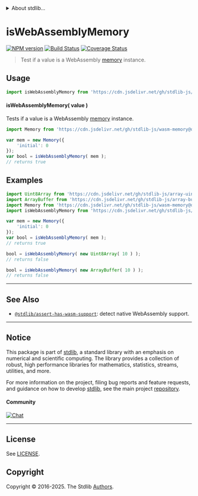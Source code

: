 <!--

@license Apache-2.0

Copyright (c) 2024 The Stdlib Authors.

Licensed under the Apache License, Version 2.0 (the "License");
you may not use this file except in compliance with the License.
You may obtain a copy of the License at

   http://www.apache.org/licenses/LICENSE-2.0

Unless required by applicable law or agreed to in writing, software
distributed under the License is distributed on an "AS IS" BASIS,
WITHOUT WARRANTIES OR CONDITIONS OF ANY KIND, either express or implied.
See the License for the specific language governing permissions and
limitations under the License.

-->


<details>
  <summary>
    About stdlib...
  </summary>
  <p>We believe in a future in which the web is a preferred environment for numerical computation. To help realize this future, we've built stdlib. stdlib is a standard library, with an emphasis on numerical and scientific computation, written in JavaScript (and C) for execution in browsers and in Node.js.</p>
  <p>The library is fully decomposable, being architected in such a way that you can swap out and mix and match APIs and functionality to cater to your exact preferences and use cases.</p>
  <p>When you use stdlib, you can be absolutely certain that you are using the most thorough, rigorous, well-written, studied, documented, tested, measured, and high-quality code out there.</p>
  <p>To join us in bringing numerical computing to the web, get started by checking us out on <a href="https://github.com/stdlib-js/stdlib">GitHub</a>, and please consider <a href="https://opencollective.com/stdlib">financially supporting stdlib</a>. We greatly appreciate your continued support!</p>
</details>

# isWebAssemblyMemory

[![NPM version][npm-image]][npm-url] [![Build Status][test-image]][test-url] [![Coverage Status][coverage-image]][coverage-url] <!-- [![dependencies][dependencies-image]][dependencies-url] -->

> Test if a value is a WebAssembly [memory][@stdlib/wasm/memory] instance.



<section class="usage">

## Usage

```javascript
import isWebAssemblyMemory from 'https://cdn.jsdelivr.net/gh/stdlib-js/assert-is-wasm-memory@deno/mod.js';
```

#### isWebAssemblyMemory( value )

Tests if a value is a WebAssembly [memory][@stdlib/wasm/memory] instance.

```javascript
import Memory from 'https://cdn.jsdelivr.net/gh/stdlib-js/wasm-memory@deno/mod.js';

var mem = new Memory({
    'initial': 0
});
var bool = isWebAssemblyMemory( mem );
// returns true
```

</section>

<!-- /.usage -->

<section class="examples">

## Examples

<!-- eslint no-undef: "error" -->

```javascript
import Uint8Array from 'https://cdn.jsdelivr.net/gh/stdlib-js/array-uint8@deno/mod.js';
import ArrayBuffer from 'https://cdn.jsdelivr.net/gh/stdlib-js/array-buffer@deno/mod.js';
import Memory from 'https://cdn.jsdelivr.net/gh/stdlib-js/wasm-memory@deno/mod.js';
import isWebAssemblyMemory from 'https://cdn.jsdelivr.net/gh/stdlib-js/assert-is-wasm-memory@deno/mod.js';

var mem = new Memory({
    'initial': 0
});
var bool = isWebAssemblyMemory( mem );
// returns true

bool = isWebAssemblyMemory( new Uint8Array( 10 ) );
// returns false

bool = isWebAssemblyMemory( new ArrayBuffer( 10 ) );
// returns false
```

</section>

<!-- /.examples -->

<!-- Section for related `stdlib` packages. Do not manually edit this section, as it is automatically populated. -->

<section class="related">

* * *

## See Also

-   <span class="package-name">[`@stdlib/assert-has-wasm-support`][@stdlib/assert/has-wasm-support]</span><span class="delimiter">: </span><span class="description">detect native WebAssembly support.</span>

</section>

<!-- /.related -->

<!-- Section for all links. Make sure to keep an empty line after the `section` element and another before the `/section` close. -->


<section class="main-repo" >

* * *

## Notice

This package is part of [stdlib][stdlib], a standard library with an emphasis on numerical and scientific computing. The library provides a collection of robust, high performance libraries for mathematics, statistics, streams, utilities, and more.

For more information on the project, filing bug reports and feature requests, and guidance on how to develop [stdlib][stdlib], see the main project [repository][stdlib].

#### Community

[![Chat][chat-image]][chat-url]

---

## License

See [LICENSE][stdlib-license].


## Copyright

Copyright &copy; 2016-2025. The Stdlib [Authors][stdlib-authors].

</section>

<!-- /.stdlib -->

<!-- Section for all links. Make sure to keep an empty line after the `section` element and another before the `/section` close. -->

<section class="links">

[npm-image]: http://img.shields.io/npm/v/@stdlib/assert-is-wasm-memory.svg
[npm-url]: https://npmjs.org/package/@stdlib/assert-is-wasm-memory

[test-image]: https://github.com/stdlib-js/assert-is-wasm-memory/actions/workflows/test.yml/badge.svg?branch=main
[test-url]: https://github.com/stdlib-js/assert-is-wasm-memory/actions/workflows/test.yml?query=branch:main

[coverage-image]: https://img.shields.io/codecov/c/github/stdlib-js/assert-is-wasm-memory/main.svg
[coverage-url]: https://codecov.io/github/stdlib-js/assert-is-wasm-memory?branch=main

<!--

[dependencies-image]: https://img.shields.io/david/stdlib-js/assert-is-wasm-memory.svg
[dependencies-url]: https://david-dm.org/stdlib-js/assert-is-wasm-memory/main

-->

[chat-image]: https://img.shields.io/gitter/room/stdlib-js/stdlib.svg
[chat-url]: https://app.gitter.im/#/room/#stdlib-js_stdlib:gitter.im

[stdlib]: https://github.com/stdlib-js/stdlib

[stdlib-authors]: https://github.com/stdlib-js/stdlib/graphs/contributors

[umd]: https://github.com/umdjs/umd
[es-module]: https://developer.mozilla.org/en-US/docs/Web/JavaScript/Guide/Modules

[deno-url]: https://github.com/stdlib-js/assert-is-wasm-memory/tree/deno
[deno-readme]: https://github.com/stdlib-js/assert-is-wasm-memory/blob/deno/README.md
[umd-url]: https://github.com/stdlib-js/assert-is-wasm-memory/tree/umd
[umd-readme]: https://github.com/stdlib-js/assert-is-wasm-memory/blob/umd/README.md
[esm-url]: https://github.com/stdlib-js/assert-is-wasm-memory/tree/esm
[esm-readme]: https://github.com/stdlib-js/assert-is-wasm-memory/blob/esm/README.md
[branches-url]: https://github.com/stdlib-js/assert-is-wasm-memory/blob/main/branches.md

[stdlib-license]: https://raw.githubusercontent.com/stdlib-js/assert-is-wasm-memory/main/LICENSE

[@stdlib/wasm/memory]: https://github.com/stdlib-js/wasm-memory/tree/deno

<!-- <related-links> -->

[@stdlib/assert/has-wasm-support]: https://github.com/stdlib-js/assert-has-wasm-support/tree/deno

<!-- </related-links> -->

</section>

<!-- /.links -->
